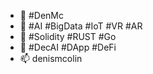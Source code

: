 - 👋 #DenMc
- 👀 #AI #BigData #IoT #VR #AR
- 🌱 #Solidity #RUST #Go
- 💞️ #DecAI #DApp #DeFi
- 📫 denismcolin

<!---
Denismcolin/Denismcolin is a ✨ special ✨ repository because its `README.md` (this file) appears on your GitHub profile.
You can click the Preview link to take a look at your changes.
--->
